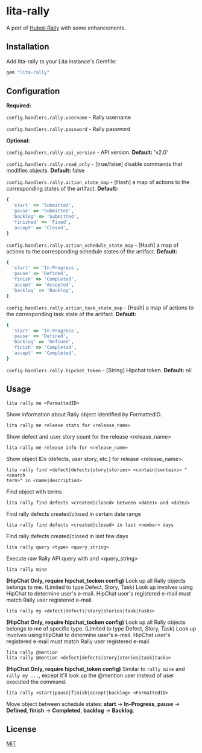 # lita-rally

A port of
[Hubot-Rally](https://github.com/github/hubot-scripts/blob/master/src/scripts/rally.coffee)
with some enhancements. 

## Installation

Add lita-rally to your Lita instance's Gemfile:

``` ruby
gem "lita-rally"
```


## Configuration

**Required:**

```config.handlers.rally.username``` - Rally username

```config.handlers.rally.password``` - Rally password

**Optional:**

```config.handlers.rally.api_version``` - API version. **Default:** 'v2.0'

```config.handlers.rally.read_only``` - [true/false] disable commands
that modifies objects. **Default:** false

```config.handlers.rally.action_state_map``` - [Hash] a map of actions to the
corresponding states of the artifact. **Default:**

```ruby
{
  'start' => 'Submitted',
  'pause' => 'Submitted',
  'backlog' => 'Submitted',
  'finished' => 'Fixed',
  'accept' => 'Closed',
}
```

```config.handlers.rally.action_schedule_state_map``` - [Hash] a map of actions
to the corresponding schedule states of the artifact. **Default:**

```ruby
{
  'start' => 'In-Progress',
  'pause' => 'Defined',
  'finish' => 'Completed',
  'accept' => 'Accepted',
  'backlog' => 'Backlog',
}
```

```config.handlers.rally.action_task_state_map``` - [Hash] a map of actions to
the corresponding task state of the artifact. **Default:**

```ruby
{
  'start' => 'In-Progress',
  'pause' => 'Defined',
  'backlog' => 'Defined',
  'finish' => 'Completed',
  'accept' => 'Completed',
}
```

```config.handlers.rally.hipchat_token``` - [String] Hipchat token.
**Default:** nil

## Usage

```
lita rally me <FormattedID>
```
Show information about Rally object identified by FormattedID.

```
lita rally me release stats for <release_name>
```
Show defect and user story count for the release <release_name>

```
lita rally me release info for <release_name>
```
Show object IDs (defects, user story, etc.) for release <release_name>.

```
lita rally find <defect|defects|story|stories> <contain|contains> "<search
term>" in <name|description>
```
Find object with terms

```
lita rally find defects <created|closed> between <date1> and <date2>
```

Find rally defects created/closed in certain date range

```
lita rally find defects <created|closed> in last <number> days
```

Find rally defects created/closed in last few days

```
lita rally query <type> <query_string>
```

Execute raw Rally API query with <type> and <query_string>

```
lita rally mine
```

**(HipChat Only, require hipchat_tocken config)** Look up all Rally objects
belongs to me. (Limited to type Defect, Story, Task) Look up involves using
HipChat to determine user's e-mail. HipChat user's registered e-mail must match
Rally user registered e-mail.

```
lita rally my <defect|defects|story|stories|task|tasks>
```

**(HipChat Only, require hipchat_tocken config)** Look up all Rally objects
belongs to me of specific type. (Limited to type Defect, Story, Task) Look up
involves using HipChat to determine user's e-mail. HipChat user's registered
e-mail must match Rally user registered e-mail.

```
lita rally @mention
lita rally @mention <defect|defects|story|stories|task|tasks>
```

**(HipChat Only, require hipchat_token config)** Similar to ```rally mine```
and ```rally my ...```, except it'll look up the @mention user instead of user
executed the command.

```
lita rally <start|pause|finish|accept|backlog> <FormattedID>
```

Move object between schedule states: **start** -> **In-Progress**, **pause** ->
**Defined**, **finish** -> **Completed**, **backlog** -> **Backlog**.

## License

[MIT](http://opensource.org/licenses/MIT)
